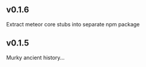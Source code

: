 ## v0.1.6

Extract meteor core stubs into separate npm package


## v0.1.5

Murky ancient history...
